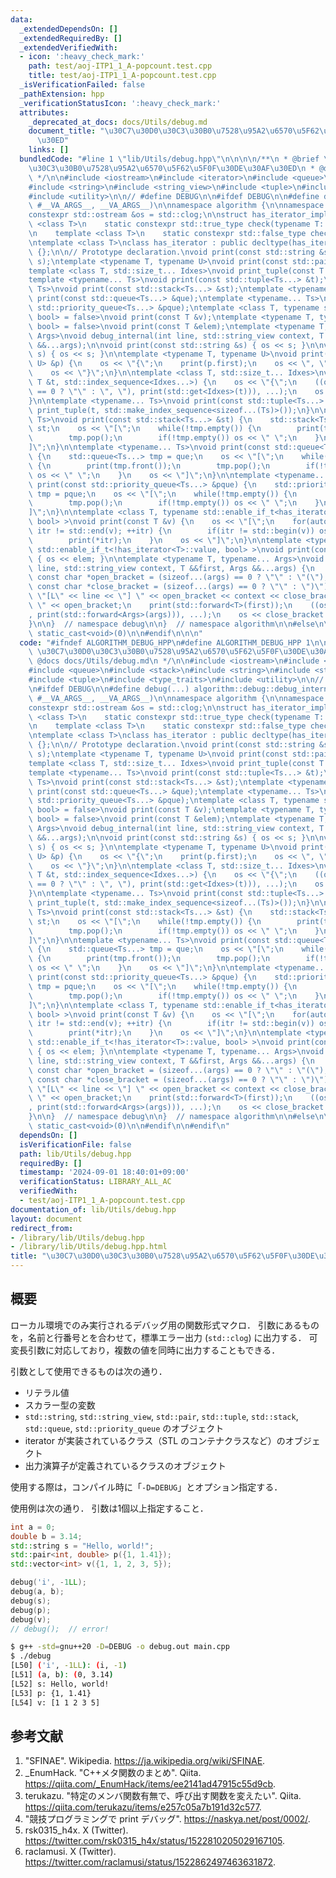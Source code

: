 ```yaml
---
data:
  _extendedDependsOn: []
  _extendedRequiredBy: []
  _extendedVerifiedWith:
  - icon: ':heavy_check_mark:'
    path: test/aoj-ITP1_1_A-popcount.test.cpp
    title: test/aoj-ITP1_1_A-popcount.test.cpp
  _isVerificationFailed: false
  _pathExtension: hpp
  _verificationStatusIcon: ':heavy_check_mark:'
  attributes:
    _deprecated_at_docs: docs/Utils/debug.md
    document_title: "\u30C7\u30D0\u30C3\u30B0\u7528\u95A2\u6570\u5F62\u5F0F\u30DE\u30AF\
      \u30ED"
    links: []
  bundledCode: "#line 1 \"lib/Utils/debug.hpp\"\n\n\n\n/**\n * @brief \u30C7\u30D0\
    \u30C3\u30B0\u7528\u95A2\u6570\u5F62\u5F0F\u30DE\u30AF\u30ED\n * @docs docs/Utils/debug.md\n\
    \ */\n\n#include <iostream>\n#include <iterator>\n#include <queue>\n#include <stack>\n\
    #include <string>\n#include <string_view>\n#include <tuple>\n#include <type_traits>\n\
    #include <utility>\n\n// #define DEBUG\n\n#ifdef DEBUG\n\n#define debug(...) algorithm::debug::debug_internal(__LINE__,\
    \ #__VA_ARGS__, __VA_ARGS__)\n\nnamespace algorithm {\n\nnamespace debug {\n\n\
    constexpr std::ostream &os = std::clog;\n\nstruct has_iterator_impl {\n    template\
    \ <class T>\n    static constexpr std::true_type check(typename T::iterator *);\n\
    \n    template <class T>\n    static constexpr std::false_type check(...);\n};\n\
    \ntemplate <class T>\nclass has_iterator : public decltype(has_iterator_impl::check<T>(nullptr))\
    \ {};\n\n// Prototype declaration.\nvoid print(const std::string &s);\nvoid print(std::string_view\
    \ s);\ntemplate <typename T, typename U>\nvoid print(const std::pair<T, U> &p);\n\
    template <class T, std::size_t... Idxes>\nvoid print_tuple(const T &t, std::index_sequence<Idxes...>);\n\
    template <typename... Ts>\nvoid print(const std::tuple<Ts...> &t);\ntemplate <typename...\
    \ Ts>\nvoid print(const std::stack<Ts...> &st);\ntemplate <typename... Ts>\nvoid\
    \ print(const std::queue<Ts...> &que);\ntemplate <typename... Ts>\nvoid print(const\
    \ std::priority_queue<Ts...> &pque);\ntemplate <class T, typename std::enable_if_t<has_iterator<T>::value,\
    \ bool> = false>\nvoid print(const T &v);\ntemplate <typename T, typename std::enable_if_t<!has_iterator<T>::value,\
    \ bool> = false>\nvoid print(const T &elem);\ntemplate <typename T, typename...\
    \ Args>\nvoid debug_internal(int line, std::string_view context, T &&first, Args\
    \ &&...args);\n\nvoid print(const std::string &s) { os << s; }\n\nvoid print(std::string_view\
    \ s) { os << s; }\n\ntemplate <typename T, typename U>\nvoid print(const std::pair<T,\
    \ U> &p) {\n    os << \"{\";\n    print(p.first);\n    os << \", \";\n    print(p.second);\n\
    \    os << \"}\";\n}\n\ntemplate <class T, std::size_t... Idxes>\nvoid print_tuple(const\
    \ T &t, std::index_sequence<Idxes...>) {\n    os << \"{\";\n    ((os << (Idxes\
    \ == 0 ? \"\" : \", \"), print(std::get<Idxes>(t))), ...);\n    os << \"}\";\n\
    }\n\ntemplate <typename... Ts>\nvoid print(const std::tuple<Ts...> &t) {\n   \
    \ print_tuple(t, std::make_index_sequence<sizeof...(Ts)>());\n}\n\ntemplate <typename...\
    \ Ts>\nvoid print(const std::stack<Ts...> &st) {\n    std::stack<Ts...> tmp =\
    \ st;\n    os << \"[\";\n    while(!tmp.empty()) {\n        print(tmp.top());\n\
    \        tmp.pop();\n        if(!tmp.empty()) os << \" \";\n    }\n    os << \"\
    ]\";\n}\n\ntemplate <typename... Ts>\nvoid print(const std::queue<Ts...> &que)\
    \ {\n    std::queue<Ts...> tmp = que;\n    os << \"[\";\n    while(!tmp.empty())\
    \ {\n        print(tmp.front());\n        tmp.pop();\n        if(!tmp.empty())\
    \ os << \" \";\n    }\n    os << \"]\";\n}\n\ntemplate <typename... Ts>\nvoid\
    \ print(const std::priority_queue<Ts...> &pque) {\n    std::priority_queue<Ts...>\
    \ tmp = pque;\n    os << \"[\";\n    while(!tmp.empty()) {\n        print(tmp.top());\n\
    \        tmp.pop();\n        if(!tmp.empty()) os << \" \";\n    }\n    os << \"\
    ]\";\n}\n\ntemplate <class T, typename std::enable_if_t<has_iterator<T>::value,\
    \ bool> >\nvoid print(const T &v) {\n    os << \"[\";\n    for(auto itr = std::begin(v);\
    \ itr != std::end(v); ++itr) {\n        if(itr != std::begin(v)) os << \" \";\n\
    \        print(*itr);\n    }\n    os << \"]\";\n}\n\ntemplate <typename T, typename\
    \ std::enable_if_t<!has_iterator<T>::value, bool> >\nvoid print(const T &elem)\
    \ { os << elem; }\n\ntemplate <typename T, typename... Args>\nvoid debug_internal(int\
    \ line, std::string_view context, T &&first, Args &&...args) {\n    constexpr\
    \ const char *open_bracket = (sizeof...(args) == 0 ? \"\" : \"(\");\n    constexpr\
    \ const char *close_bracket = (sizeof...(args) == 0 ? \"\" : \")\");\n    os <<\
    \ \"[L\" << line << \"] \" << open_bracket << context << close_bracket << \":\
    \ \" << open_bracket;\n    print(std::forward<T>(first));\n    ((os << \", \"\
    , print(std::forward<Args>(args))), ...);\n    os << close_bracket << std::endl;\n\
    }\n\n}  // namespace debug\n\n}  // namespace algorithm\n\n#else\n\n#define debug(...)\
    \ static_cast<void>(0)\n\n#endif\n\n\n"
  code: "#ifndef ALGORITHM_DEBUG_HPP\n#define ALGORITHM_DEBUG_HPP 1\n\n/**\n * @brief\
    \ \u30C7\u30D0\u30C3\u30B0\u7528\u95A2\u6570\u5F62\u5F0F\u30DE\u30AF\u30ED\n *\
    \ @docs docs/Utils/debug.md\n */\n\n#include <iostream>\n#include <iterator>\n\
    #include <queue>\n#include <stack>\n#include <string>\n#include <string_view>\n\
    #include <tuple>\n#include <type_traits>\n#include <utility>\n\n// #define DEBUG\n\
    \n#ifdef DEBUG\n\n#define debug(...) algorithm::debug::debug_internal(__LINE__,\
    \ #__VA_ARGS__, __VA_ARGS__)\n\nnamespace algorithm {\n\nnamespace debug {\n\n\
    constexpr std::ostream &os = std::clog;\n\nstruct has_iterator_impl {\n    template\
    \ <class T>\n    static constexpr std::true_type check(typename T::iterator *);\n\
    \n    template <class T>\n    static constexpr std::false_type check(...);\n};\n\
    \ntemplate <class T>\nclass has_iterator : public decltype(has_iterator_impl::check<T>(nullptr))\
    \ {};\n\n// Prototype declaration.\nvoid print(const std::string &s);\nvoid print(std::string_view\
    \ s);\ntemplate <typename T, typename U>\nvoid print(const std::pair<T, U> &p);\n\
    template <class T, std::size_t... Idxes>\nvoid print_tuple(const T &t, std::index_sequence<Idxes...>);\n\
    template <typename... Ts>\nvoid print(const std::tuple<Ts...> &t);\ntemplate <typename...\
    \ Ts>\nvoid print(const std::stack<Ts...> &st);\ntemplate <typename... Ts>\nvoid\
    \ print(const std::queue<Ts...> &que);\ntemplate <typename... Ts>\nvoid print(const\
    \ std::priority_queue<Ts...> &pque);\ntemplate <class T, typename std::enable_if_t<has_iterator<T>::value,\
    \ bool> = false>\nvoid print(const T &v);\ntemplate <typename T, typename std::enable_if_t<!has_iterator<T>::value,\
    \ bool> = false>\nvoid print(const T &elem);\ntemplate <typename T, typename...\
    \ Args>\nvoid debug_internal(int line, std::string_view context, T &&first, Args\
    \ &&...args);\n\nvoid print(const std::string &s) { os << s; }\n\nvoid print(std::string_view\
    \ s) { os << s; }\n\ntemplate <typename T, typename U>\nvoid print(const std::pair<T,\
    \ U> &p) {\n    os << \"{\";\n    print(p.first);\n    os << \", \";\n    print(p.second);\n\
    \    os << \"}\";\n}\n\ntemplate <class T, std::size_t... Idxes>\nvoid print_tuple(const\
    \ T &t, std::index_sequence<Idxes...>) {\n    os << \"{\";\n    ((os << (Idxes\
    \ == 0 ? \"\" : \", \"), print(std::get<Idxes>(t))), ...);\n    os << \"}\";\n\
    }\n\ntemplate <typename... Ts>\nvoid print(const std::tuple<Ts...> &t) {\n   \
    \ print_tuple(t, std::make_index_sequence<sizeof...(Ts)>());\n}\n\ntemplate <typename...\
    \ Ts>\nvoid print(const std::stack<Ts...> &st) {\n    std::stack<Ts...> tmp =\
    \ st;\n    os << \"[\";\n    while(!tmp.empty()) {\n        print(tmp.top());\n\
    \        tmp.pop();\n        if(!tmp.empty()) os << \" \";\n    }\n    os << \"\
    ]\";\n}\n\ntemplate <typename... Ts>\nvoid print(const std::queue<Ts...> &que)\
    \ {\n    std::queue<Ts...> tmp = que;\n    os << \"[\";\n    while(!tmp.empty())\
    \ {\n        print(tmp.front());\n        tmp.pop();\n        if(!tmp.empty())\
    \ os << \" \";\n    }\n    os << \"]\";\n}\n\ntemplate <typename... Ts>\nvoid\
    \ print(const std::priority_queue<Ts...> &pque) {\n    std::priority_queue<Ts...>\
    \ tmp = pque;\n    os << \"[\";\n    while(!tmp.empty()) {\n        print(tmp.top());\n\
    \        tmp.pop();\n        if(!tmp.empty()) os << \" \";\n    }\n    os << \"\
    ]\";\n}\n\ntemplate <class T, typename std::enable_if_t<has_iterator<T>::value,\
    \ bool> >\nvoid print(const T &v) {\n    os << \"[\";\n    for(auto itr = std::begin(v);\
    \ itr != std::end(v); ++itr) {\n        if(itr != std::begin(v)) os << \" \";\n\
    \        print(*itr);\n    }\n    os << \"]\";\n}\n\ntemplate <typename T, typename\
    \ std::enable_if_t<!has_iterator<T>::value, bool> >\nvoid print(const T &elem)\
    \ { os << elem; }\n\ntemplate <typename T, typename... Args>\nvoid debug_internal(int\
    \ line, std::string_view context, T &&first, Args &&...args) {\n    constexpr\
    \ const char *open_bracket = (sizeof...(args) == 0 ? \"\" : \"(\");\n    constexpr\
    \ const char *close_bracket = (sizeof...(args) == 0 ? \"\" : \")\");\n    os <<\
    \ \"[L\" << line << \"] \" << open_bracket << context << close_bracket << \":\
    \ \" << open_bracket;\n    print(std::forward<T>(first));\n    ((os << \", \"\
    , print(std::forward<Args>(args))), ...);\n    os << close_bracket << std::endl;\n\
    }\n\n}  // namespace debug\n\n}  // namespace algorithm\n\n#else\n\n#define debug(...)\
    \ static_cast<void>(0)\n\n#endif\n\n#endif\n"
  dependsOn: []
  isVerificationFile: false
  path: lib/Utils/debug.hpp
  requiredBy: []
  timestamp: '2024-09-01 18:40:01+09:00'
  verificationStatus: LIBRARY_ALL_AC
  verifiedWith:
  - test/aoj-ITP1_1_A-popcount.test.cpp
documentation_of: lib/Utils/debug.hpp
layout: document
redirect_from:
- /library/lib/Utils/debug.hpp
- /library/lib/Utils/debug.hpp.html
title: "\u30C7\u30D0\u30C3\u30B0\u7528\u95A2\u6570\u5F62\u5F0F\u30DE\u30AF\u30ED"
---
```

## 概要

ローカル環境でのみ実行されるデバッグ用の関数形式マクロ．
引数にあるものを，名前と行番号とを合わせて，標準エラー出力 (`std::clog`) に出力する．
可変長引数に対応しており，複数の値を同時に出力することもできる．

引数として使用できるものは次の通り．

- リテラル値
- スカラー型の変数
- `std::string`, `std::string_view`, `std::pair`, `std::tuple`, `std::stack`, `std::queue`, `std::priority_queue` のオブジェクト
- iterator が実装されているクラス（STL のコンテナクラスなど）のオブジェクト
- 出力演算子が定義されているクラスのオブジェクト

使用する際は，コンパイル時に「`-D=DEBUG`」とオプション指定する．

使用例は次の通り．
引数は1個以上指定すること．

```main.cpp
int a = 0;
double b = 3.14;
std::string s = "Hello, world!";
std::pair<int, double> p({1, 1.41});
std::vector<int> v({1, 1, 2, 3, 5});

debug('i', -1LL);
debug(a, b);
debug(s);
debug(p);
debug(v);
// debug();  // error!
```

```bash
$ g++ -std=gnu++20 -D=DEBUG -o debug.out main.cpp
$ ./debug
[L50] ('i', -1LL): (i, -1)
[L51] (a, b): (0, 3.14)
[L52] s: Hello, world!
[L53] p: {1, 1.41}
[L54] v: [1 1 2 3 5]
```


## 参考文献

1. "SFINAE". Wikipedia. <https://ja.wikipedia.org/wiki/SFINAE>.
1. _EnumHack. "C++メタ関数のまとめ". Qiita. <https://qiita.com/_EnumHack/items/ee2141ad47915c55d9cb>.
1. terukazu. "特定のメンバ関数有無で、呼び出す関数を変えたい". Qiita. <https://qiita.com/terukazu/items/e257c05a7b191d32c577>.
1. "競技プログラミングで print デバッグ". <https://naskya.net/post/0002/>.
1. rsk0315_h4x. X (Twitter). <https://twitter.com/rsk0315_h4x/status/1522810205029167105>.
1. raclamusi. X (Twitter). <https://twitter.com/raclamusi/status/1522862497463631872>.
